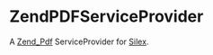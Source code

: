 ZendPDFServiceProvider
======================

A [Zend_Pdf][1] ServiceProvider for [Silex][2].

[1]: http://framework.zend.com/manual/en/zend.pdf.html
[2]: http://silex.sensiolabs.org/
